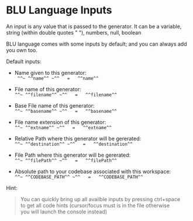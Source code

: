 # BLU Language Inputs

An input is any value that is passed to the generator. It can be a variable, string 
(within double quotes " "), numbers, null, boolean

BLU language comes with some inputs by default; and you can always add you own too.

  Default inputs:

  - Name given to this generator:  
  ``` ^^~ ^^name^^ ~^^   =   ^^name^^```
  

  - File name of this generator:  
  ```^^~ ^^filename^^ ~^^   =   ^^filename^^```


  - Base File name of this generator:  
  ```^^~ ^^basename^^ ~^^   =   ^^basename^^```
  

  - File name extension of this generator:  
  ```^^~ ^^extname^^ ~^^   =   ^^extname^^```
  

  - Relative Path where this generator will be gererated:  
  ```^^~ ^^destination^^ ~^^   =   ^^destination^^```


  - File Path where this generator will be gererated:  
  ```^^~ ^^filePath^^ ~^^   =   ^^filePath^^```


  - Absolute path to your codebase associated with this workspace:  
  ```^^~ ^^CODEBASE_PATH^^ ~^^   =   ^^CODEBASE_PATH^^```
  

Hint:

>   You can quickly bring up all availble inputs by pressing ctrl+space   
>   to get all code hints (cursor/focus must is in the file otherwise     
>   you will launch the console instead)                                  

